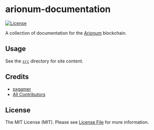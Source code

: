 # arionum-documentation

[![License][ico-license]](LICENSE.md)

A collection of documentation for the [Arionum][link-arionum] blockchain.

## Usage

See the [`src`](src) directory for site content.

## Credits

- [pxgamer][link-author]
- [All Contributors][link-contributors]

## License

The MIT License (MIT). Please see [License File](LICENSE.md) for more information.

[ico-license]: https://img.shields.io/badge/license-MIT-brightgreen.svg?style=flat-square
[ico-travis]: https://img.shields.io/travis/pxgamer/arionum-documentation/master.svg?style=flat-square

[link-arionum]: https://arionum.com
[link-author]: https://github.com/pxgamer
[link-contributors]: ../../contributors
